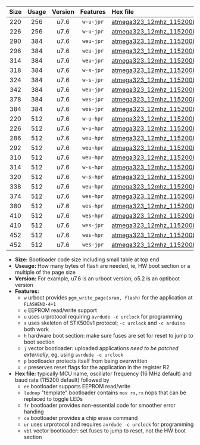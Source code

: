 |Size|Usage|Version|Features|Hex file|
|:-:|:-:|:-:|:-:|:--|
|220|256|u7.6|`w-u-jpr`|[atmega323_12mhz_115200bps_ur_vbl.hex](https://raw.githubusercontent.com/stefanrueger/urboot/main/bootloaders/atmega323/fcpu_12mhz/115200_bps/atmega323_12mhz_115200bps_ur_vbl.hex)|
|226|256|u7.6|`w-u-jpr`|[atmega323_12mhz_115200bps_lednop_ur_vbl.hex](https://raw.githubusercontent.com/stefanrueger/urboot/main/bootloaders/atmega323/fcpu_12mhz/115200_bps/atmega323_12mhz_115200bps_lednop_ur_vbl.hex)|
|290|384|u7.6|`weu-jpr`|[atmega323_12mhz_115200bps_ee_ur_vbl.hex](https://raw.githubusercontent.com/stefanrueger/urboot/main/bootloaders/atmega323/fcpu_12mhz/115200_bps/atmega323_12mhz_115200bps_ee_ur_vbl.hex)|
|296|384|u7.6|`weu-jpr`|[atmega323_12mhz_115200bps_ee_lednop_ur_vbl.hex](https://raw.githubusercontent.com/stefanrueger/urboot/main/bootloaders/atmega323/fcpu_12mhz/115200_bps/atmega323_12mhz_115200bps_ee_lednop_ur_vbl.hex)|
|314|384|u7.6|`weu-jpr`|[atmega323_12mhz_115200bps_ee_lednop_fr_ur_vbl.hex](https://raw.githubusercontent.com/stefanrueger/urboot/main/bootloaders/atmega323/fcpu_12mhz/115200_bps/atmega323_12mhz_115200bps_ee_lednop_fr_ur_vbl.hex)|
|318|384|u7.6|`w-s-jpr`|[atmega323_12mhz_115200bps_vbl.hex](https://raw.githubusercontent.com/stefanrueger/urboot/main/bootloaders/atmega323/fcpu_12mhz/115200_bps/atmega323_12mhz_115200bps_vbl.hex)|
|324|384|u7.6|`w-s-jpr`|[atmega323_12mhz_115200bps_lednop_vbl.hex](https://raw.githubusercontent.com/stefanrueger/urboot/main/bootloaders/atmega323/fcpu_12mhz/115200_bps/atmega323_12mhz_115200bps_lednop_vbl.hex)|
|342|384|u7.6|`weu-jpr`|[atmega323_12mhz_115200bps_ee_lednop_fr_ce_ur_vbl.hex](https://raw.githubusercontent.com/stefanrueger/urboot/main/bootloaders/atmega323/fcpu_12mhz/115200_bps/atmega323_12mhz_115200bps_ee_lednop_fr_ce_ur_vbl.hex)|
|378|384|u7.6|`wes-jpr`|[atmega323_12mhz_115200bps_ee_vbl.hex](https://raw.githubusercontent.com/stefanrueger/urboot/main/bootloaders/atmega323/fcpu_12mhz/115200_bps/atmega323_12mhz_115200bps_ee_vbl.hex)|
|384|384|u7.6|`wes-jpr`|[atmega323_12mhz_115200bps_ee_lednop_vbl.hex](https://raw.githubusercontent.com/stefanrueger/urboot/main/bootloaders/atmega323/fcpu_12mhz/115200_bps/atmega323_12mhz_115200bps_ee_lednop_vbl.hex)|
|220|512|u7.6|`w-u-hpr`|[atmega323_12mhz_115200bps_ur.hex](https://raw.githubusercontent.com/stefanrueger/urboot/main/bootloaders/atmega323/fcpu_12mhz/115200_bps/atmega323_12mhz_115200bps_ur.hex)|
|226|512|u7.6|`w-u-hpr`|[atmega323_12mhz_115200bps_lednop_ur.hex](https://raw.githubusercontent.com/stefanrueger/urboot/main/bootloaders/atmega323/fcpu_12mhz/115200_bps/atmega323_12mhz_115200bps_lednop_ur.hex)|
|286|512|u7.6|`weu-hpr`|[atmega323_12mhz_115200bps_ee_ur.hex](https://raw.githubusercontent.com/stefanrueger/urboot/main/bootloaders/atmega323/fcpu_12mhz/115200_bps/atmega323_12mhz_115200bps_ee_ur.hex)|
|292|512|u7.6|`weu-hpr`|[atmega323_12mhz_115200bps_ee_lednop_ur.hex](https://raw.githubusercontent.com/stefanrueger/urboot/main/bootloaders/atmega323/fcpu_12mhz/115200_bps/atmega323_12mhz_115200bps_ee_lednop_ur.hex)|
|310|512|u7.6|`weu-hpr`|[atmega323_12mhz_115200bps_ee_lednop_fr_ur.hex](https://raw.githubusercontent.com/stefanrueger/urboot/main/bootloaders/atmega323/fcpu_12mhz/115200_bps/atmega323_12mhz_115200bps_ee_lednop_fr_ur.hex)|
|314|512|u7.6|`w-s-hpr`|[atmega323_12mhz_115200bps.hex](https://raw.githubusercontent.com/stefanrueger/urboot/main/bootloaders/atmega323/fcpu_12mhz/115200_bps/atmega323_12mhz_115200bps.hex)|
|320|512|u7.6|`w-s-hpr`|[atmega323_12mhz_115200bps_lednop.hex](https://raw.githubusercontent.com/stefanrueger/urboot/main/bootloaders/atmega323/fcpu_12mhz/115200_bps/atmega323_12mhz_115200bps_lednop.hex)|
|338|512|u7.6|`weu-hpr`|[atmega323_12mhz_115200bps_ee_lednop_fr_ce_ur.hex](https://raw.githubusercontent.com/stefanrueger/urboot/main/bootloaders/atmega323/fcpu_12mhz/115200_bps/atmega323_12mhz_115200bps_ee_lednop_fr_ce_ur.hex)|
|374|512|u7.6|`wes-hpr`|[atmega323_12mhz_115200bps_ee.hex](https://raw.githubusercontent.com/stefanrueger/urboot/main/bootloaders/atmega323/fcpu_12mhz/115200_bps/atmega323_12mhz_115200bps_ee.hex)|
|380|512|u7.6|`wes-hpr`|[atmega323_12mhz_115200bps_ee_lednop.hex](https://raw.githubusercontent.com/stefanrueger/urboot/main/bootloaders/atmega323/fcpu_12mhz/115200_bps/atmega323_12mhz_115200bps_ee_lednop.hex)|
|410|512|u7.6|`wes-hpr`|[atmega323_12mhz_115200bps_ee_lednop_fr.hex](https://raw.githubusercontent.com/stefanrueger/urboot/main/bootloaders/atmega323/fcpu_12mhz/115200_bps/atmega323_12mhz_115200bps_ee_lednop_fr.hex)|
|410|512|u7.6|`wes-jpr`|[atmega323_12mhz_115200bps_ee_lednop_fr_vbl.hex](https://raw.githubusercontent.com/stefanrueger/urboot/main/bootloaders/atmega323/fcpu_12mhz/115200_bps/atmega323_12mhz_115200bps_ee_lednop_fr_vbl.hex)|
|452|512|u7.6|`wes-hpr`|[atmega323_12mhz_115200bps_ee_lednop_fr_ce.hex](https://raw.githubusercontent.com/stefanrueger/urboot/main/bootloaders/atmega323/fcpu_12mhz/115200_bps/atmega323_12mhz_115200bps_ee_lednop_fr_ce.hex)|
|452|512|u7.6|`wes-jpr`|[atmega323_12mhz_115200bps_ee_lednop_fr_ce_vbl.hex](https://raw.githubusercontent.com/stefanrueger/urboot/main/bootloaders/atmega323/fcpu_12mhz/115200_bps/atmega323_12mhz_115200bps_ee_lednop_fr_ce_vbl.hex)|

- **Size:** Bootloader code size including small table at top end
- **Useage:** How many bytes of flash are needed, ie, HW boot section or a multiple of the page size
- **Version:** For example, u7.6 is an urboot version, o5.2 is an optiboot version
- **Features:**
  + `w` urboot provides `pgm_write_page(sram, flash)` for the application at `FLASHEND-4+1`
  + `e` EEPROM read/write support
  + `u` uses urprotocol requiring `avrdude -c urclock` for programming
  + `s` uses skeleton of STK500v1 protocol; `-c urclock` and `-c arduino` both work
  + `h` hardware boot section: make sure fuses are set for reset to jump to boot section
  + `j` vector bootloader: uploaded applications *need to be patched externally*, eg, using `avrdude -c urclock`
  + `p` bootloader protects itself from being overwritten
  + `r` preserves reset flags for the application in the register R2
- **Hex file:** typically MCU name, oscillator frequency (16 MHz default) and baud rate (115200 default) followed by
  + `ee` bootloader supports EEPROM read/write
  + `lednop` "template" bootloader contains `mov rx,rx` nops that can be replaced to toggle LEDs
  + `fr` bootloader provides non-essential code for smoother error handing
  + `ce` bootloader provides a chip erase command
  + `ur` uses urprotocol and requires `avrdude -c urclock` for programming
  + `vbl` vector bootloader: set fuses to jump to reset, not the HW boot section
